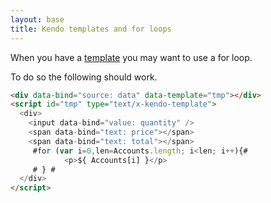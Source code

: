 ```yaml
---
layout: base
title: Kendo templates and for loops
---
```


When you have a [template]({{site.baseurl}}/docs/Javascript/kendo-mvvm) you may want to use a for loop.

To do so the following should work.

```html
<div data-bind="source: data" data-template="tmp"></div>
<script id="tmp" type="text/x-kendo-template">
  <div>
    <input data-bind="value: quantity" />
    <span data-bind="text: price"></span>
    <span data-bind="text: total"></span>
     #for (var i=0,len=Accounts.length; i<len; i++){#
            <p>${ Accounts[i] }</p>
     # } #
  </div>
</script>
```

